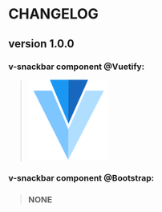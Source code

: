 # CHANGELOG
## **version 1.0.0**


### **v-snackbar component @Vuetify:**
> [![v-snackbar](../../../../assets/logo/V_Image.png)](https://vuetifyjs.com/en/components/snackbars#snackbar)


### **v-snackbar component @Bootstrap:**
> ### NONE
